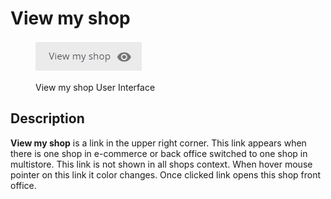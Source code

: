 # View my shop

<figure><img src="../../../.gitbook/assets/image (23) (1) (1).png" alt=""><figcaption><p>View my shop User Interface</p></figcaption></figure>

## Description

**View my shop** is a link in the upper right corner. This link appears when there is one shop in e-commerce or back office switched to one shop in multistore. This link is not shown in all shops context. When hover mouse pointer on this link it color changes. Once clicked link opens this shop front office.
